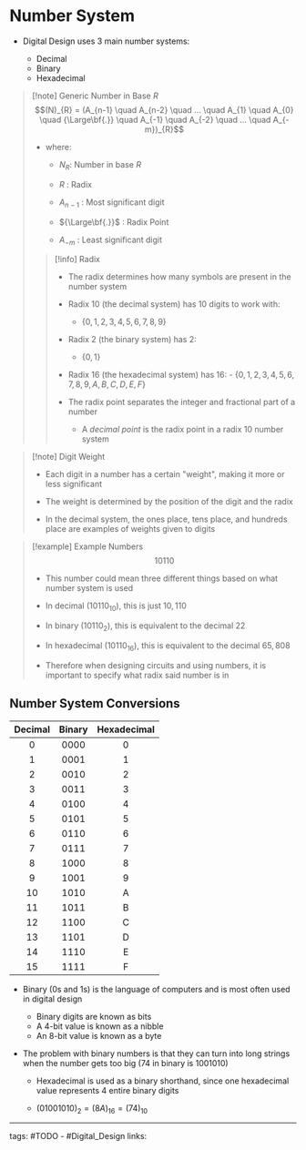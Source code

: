 # Number System
- Digital Design uses 3 main number systems:

	- Decimal
	- Binary
	- Hexadecimal

>[!note] Generic Number in Base *R*
>$$(N)_{R} = (A_{n-1} \quad A_{n-2} \quad ... \quad A_{1} \quad A_{0} \quad {\Large\bf{.}} \quad A_{-1} \quad A_{-2} \quad ... \quad A_{-m})_{R}$$
> - where:
>   
> 	- $N_R$: Number in base $R$
>
> 	-  $R$ : Radix
>
> 	- $A_{n-1}$ : Most significant digit
>
> 	- ${\Large\bf{.}}$ : Radix Point
>
> 	- $A_{-m}$ : Least significant digit
>
> >[!info] Radix
> > - The radix determines how many symbols are present in the number system
> > - Radix 10 (the decimal system) has 10 digits to work with:
> > 	- $\{0, 1, 2, 3, 4, 5, 6, 7, 8, 9\}$
> >
> > - Radix 2 (the binary system) has 2:
> > 	- $\{0, 1\}$
> >
> > - Radix 16 (the hexadecimal system) has 16:
> > 		- $\{0, 1, 2, 3, 4, 5, 6, 7, 8, 9, A, B, C, D, E, F\}$
> > - The radix point separates the integer and fractional part of a number
> > 	- A *decimal point* is the radix point in a radix 10 number system

>[!note] Digit Weight
> - Each digit in a number has a certain "weight", making it more or less significant
>
> - The weight is determined by the position of the digit and the radix
> 
> - In the decimal system, the ones place, tens place, and hundreds place are examples of weights given to digits 

>[!example] Example Numbers
> $$10110$$
> - This number could mean three different things based on what number system is used
>
> - In decimal ($10110_{10}$), this is just $10,110$
> - In binary ($10110_{2}$), this is equivalent to the decimal $22$
> - In hexadecimal ($10110_{16}$), this is equivalent to the decimal $65,808$
>   
> - Therefore when designing circuits and using numbers, it is important to specify what radix said number is in

## Number System Conversions
| Decimal | Binary | Hexadecimal |
|:-------:|:------:|:-----------:|
|    0    |  0000  |      0      |
|    1    |  0001  |      1      |
|    2    |  0010  |      2      |
|    3    |  0011  |      3      |
|    4    |  0100  |      4      |
|    5    |  0101  |      5      |
|    6    |  0110  |      6      |
|    7    |  0111  |      7      |
|    8    |  1000  |      8      |
|    9    |  1001  |      9      |
|   10    |  1010  |      A      |
|   11    |  1011  |      B      |
|   12    |  1100  |      C      |
|   13    |  1101  |      D      |
|   14    |  1110  |      E      |
|   15    |  1111  |      F      |

- Binary (0s and 1s) is the language of computers and is most often used in digital design
	- Binary digits are known as bits
	- A 4-bit value is known as a nibble
	- An 8-bit value is known as a byte

- The problem with binary numbers is that they can turn into long strings when the number gets too big (74 in binary is 1001010)
	- Hexadecimal is used as a binary shorthand, since one hexadecimal value represents 4 entire binary digits

	- $(01001010)_2 = (8A)_{16} = (74)_{10}$

---
tags: #TODO - #Digital_Design 
links:
